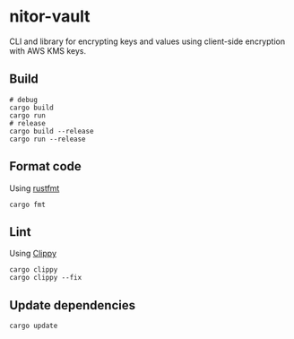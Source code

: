 # nitor-vault

CLI and library for encrypting keys and values using client-side encryption with AWS KMS keys.

## Build

```shell
# debug
cargo build
cargo run
# release
cargo build --release
cargo run --release
```

## Format code

Using [rustfmt](https://github.com/rust-lang/rustfmt)

```shell
cargo fmt
```

## Lint

Using [Clippy](https://github.com/rust-lang/rust-clippy)

```shell
cargo clippy
cargo clippy --fix
```

## Update dependencies

```shell
cargo update
```
